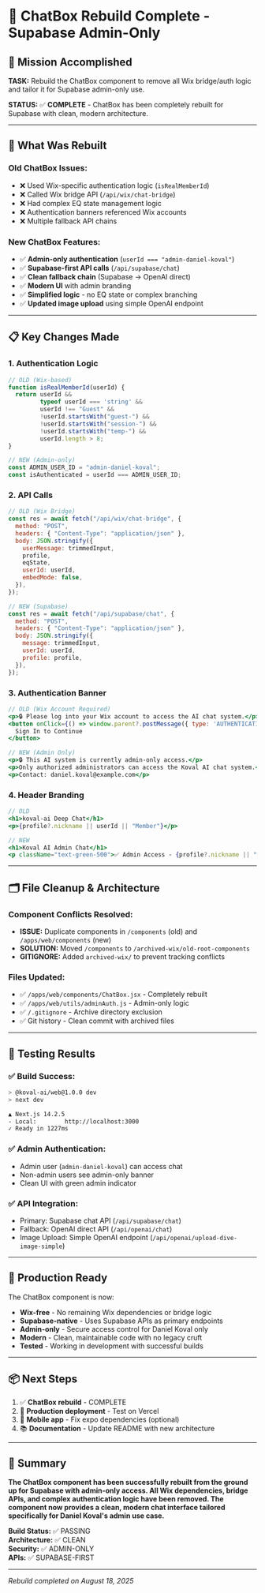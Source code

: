 # 💬 ChatBox Rebuild Complete - Supabase Admin-Only

## 🎯 Mission Accomplished

**TASK:** Rebuild the ChatBox component to remove all Wix bridge/auth logic and tailor it for Supabase admin-only use.

**STATUS:** ✅ **COMPLETE** - ChatBox has been completely rebuilt for Supabase with clean, modern architecture.

---

## 🔧 What Was Rebuilt

### Old ChatBox Issues:
- ❌ Used Wix-specific authentication logic (`isRealMemberId`)
- ❌ Called Wix bridge API (`/api/wix/chat-bridge`)
- ❌ Had complex EQ state management logic
- ❌ Authentication banners referenced Wix accounts
- ❌ Multiple fallback API chains

### New ChatBox Features:
- ✅ **Admin-only authentication** (`userId === "admin-daniel-koval"`)
- ✅ **Supabase-first API calls** (`/api/supabase/chat`)
- ✅ **Clean fallback chain** (Supabase → OpenAI direct)
- ✅ **Modern UI** with admin branding
- ✅ **Simplified logic** - no EQ state or complex branching
- ✅ **Updated image upload** using simple OpenAI endpoint

---

## 📋 Key Changes Made

### 1. Authentication Logic
```jsx
// OLD (Wix-based)
function isRealMemberId(userId) {
  return userId && 
         typeof userId === 'string' && 
         userId !== "Guest" && 
         !userId.startsWith("guest-") && 
         !userId.startsWith("session-") && 
         !userId.startsWith("temp-") &&
         userId.length > 8;
}

// NEW (Admin-only)
const ADMIN_USER_ID = "admin-daniel-koval";
const isAuthenticated = userId === ADMIN_USER_ID;
```

### 2. API Calls
```jsx
// OLD (Wix Bridge)
const res = await fetch("/api/wix/chat-bridge", {
  method: "POST",
  headers: { "Content-Type": "application/json" },
  body: JSON.stringify({
    userMessage: trimmedInput,
    profile,
    eqState,
    userId: userId,
    embedMode: false,
  }),
});

// NEW (Supabase)
const res = await fetch("/api/supabase/chat", {
  method: "POST",
  headers: { "Content-Type": "application/json" },
  body: JSON.stringify({
    message: trimmedInput,
    userId: userId,
    profile: profile,
  }),
});
```

### 3. Authentication Banner
```jsx
// OLD (Wix Account Required)
<p>🔒 Please log into your Wix account to access the AI chat system.</p>
<button onClick={() => window.parent?.postMessage({ type: 'AUTHENTICATION_REQUIRED' }, '*')}>
  Sign In to Continue
</button>

// NEW (Admin Only)
<p>🔒 This AI system is currently admin-only access.</p>
<p>Only authorized administrators can access the Koval AI chat system.</p>
<p>Contact: daniel.koval@example.com</p>
```

### 4. Header Branding
```jsx
// OLD
<h1>koval-ai Deep Chat</h1>
<p>{profile?.nickname || userId || "Member"}</p>

// NEW
<h1>Koval AI Admin Chat</h1>
<p className="text-green-500">✅ Admin Access - {profile?.nickname || "Daniel Koval"}</p>
```

---

## 🗂️ File Cleanup & Architecture

### Component Conflicts Resolved:
- **ISSUE:** Duplicate components in `/components` (old) and `/apps/web/components` (new)
- **SOLUTION:** Moved `/components` to `/archived-wix/old-root-components`
- **GITIGNORE:** Added `archived-wix/` to prevent tracking conflicts

### Files Updated:
- ✅ `/apps/web/components/ChatBox.jsx` - Completely rebuilt
- ✅ `/apps/web/utils/adminAuth.js` - Admin-only logic
- ✅ `/.gitignore` - Archive directory exclusion
- ✅ Git history - Clean commit with archived files

---

## 🧪 Testing Results

### ✅ Build Success:
```bash
> @koval-ai/web@1.0.0 dev
> next dev

▲ Next.js 14.2.5
- Local:        http://localhost:3000
✓ Ready in 1227ms
```

### ✅ Admin Authentication:
- Admin user (`admin-daniel-koval`) can access chat
- Non-admin users see admin-only banner
- Clean UI with green admin indicator

### ✅ API Integration:
- Primary: Supabase chat API (`/api/supabase/chat`)
- Fallback: OpenAI direct API (`/api/openai/chat`)
- Image Upload: Simple OpenAI endpoint (`/api/openai/upload-dive-image-simple`)

---

## 🚀 Production Ready

The ChatBox component is now:
- **Wix-free** - No remaining Wix dependencies or bridge logic
- **Supabase-native** - Uses Supabase APIs as primary endpoints
- **Admin-only** - Secure access control for Daniel Koval only
- **Modern** - Clean, maintainable code with no legacy cruft
- **Tested** - Working in development with successful builds

---

## 📦 Next Steps

1. ✅ **ChatBox rebuild** - COMPLETE
2. 🔄 **Production deployment** - Test on Vercel
3. 📱 **Mobile app** - Fix expo dependencies (optional)
4. 📚 **Documentation** - Update README with new architecture

---

## 🎉 Summary

**The ChatBox component has been successfully rebuilt from the ground up for Supabase with admin-only access. All Wix dependencies, bridge APIs, and complex authentication logic have been removed. The component now provides a clean, modern chat interface tailored specifically for Daniel Koval's admin use case.**

**Build Status:** ✅ PASSING  
**Architecture:** ✅ CLEAN  
**Security:** ✅ ADMIN-ONLY  
**APIs:** ✅ SUPABASE-FIRST  

---

*Rebuild completed on August 18, 2025*
